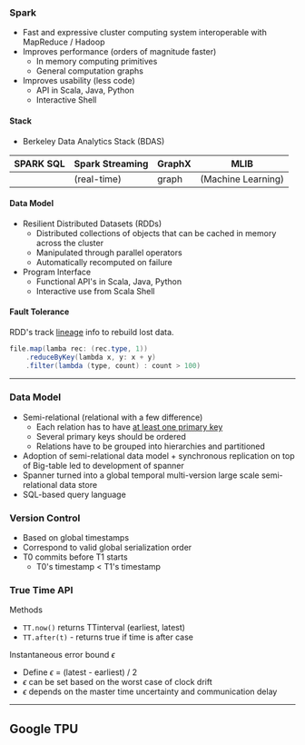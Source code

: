 ### Spark

- Fast and expressive cluster computing system interoperable with MapReduce / Hadoop
- Improves performance (orders of magnitude faster) 
	- In memory computing primitives
	- General computation graphs
- Improves usability (less code)
	- API in Scala, Java, Python
	- Interactive Shell

#### Stack

- Berkeley Data Analytics Stack (BDAS)


| SPARK SQL | Spark Streaming  | GraphX | MLIB               |
| --------- | ---------------- | ------ | ------------------ |
|           | (real-time)      | graph  | (Machine Learning) |

#### Data Model

- Resilient Distributed Datasets (RDDs)
	- Distributed collections of objects that can be cached in memory across the cluster
	- Manipulated through parallel operators
	- Automatically recomputed on failure
- Program Interface
	- Functional API's in Scala, Java, Python
	- Interactive use from Scala Shell


#### Fault Tolerance

RDD's track <u>lineage</u> info to rebuild lost data. 

```java
file.map(lamba rec: (rec.type, 1))
	.reduceByKey(lambda x, y: x + y)
	.filter(lambda (type, count) : count > 100)
```


****

### Data Model

- Semi-relational (relational with a few difference)
	- Each relation has to have <u>at least one primary key</u>
	- Several primary keys should be ordered
	- Relations have to be grouped into hierarchies and partitioned
- Adoption of semi-relational data model + synchronous replication on top of Big-table led to development of spanner
- Spanner turned into a global temporal multi-version large scale semi-relational data store
- SQL-based query language

### Version Control

- Based on global timestamps
- Correspond to valid global serialization order
- T0 commits before T1 starts 
	- T0's timestamp < T1's timestamp 


### True Time API

Methods
- `TT.now()` returns TTinterval (earliest, latest)
- `TT.after(t)` - returns true if time is after case

Instantaneous error bound $\epsilon$ 
- Define $\epsilon$ = (latest - earliest) / 2
- $\epsilon$ can be set based on the worst case of clock drift
- $\epsilon$ depends on the master time uncertainty and communication delay 

****
## Google TPU

